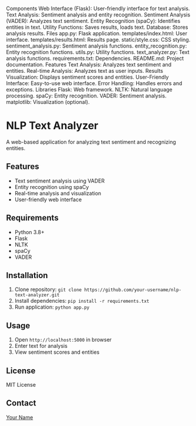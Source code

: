 Components
Web Interface (Flask): User-friendly interface for text analysis.
Text Analysis: Sentiment analysis and entity recognition.
Sentiment Analysis (VADER): Analyzes text sentiment.
Entity Recognition (spaCy): Identifies entities in text.
Utility Functions: Saves results, loads text.
Database: Stores analysis results.
Files
app.py: Flask application.
templates/index.html: User interface.
templates/results.html: Results page.
static/style.css: CSS styling.
sentiment_analysis.py: Sentiment analysis functions.
entity_recognition.py: Entity recognition functions.
utils.py: Utility functions.
text_analyzer.py: Text analysis functions.
requirements.txt: Dependencies.
README.md: Project documentation.
Features
Text Analysis: Analyzes text sentiment and entities.
Real-time Analysis: Analyzes text as user inputs.
Results Visualization: Displays sentiment scores and entities.
User-Friendly Interface: Easy-to-use web interface.
Error Handling: Handles errors and exceptions.
Libraries
Flask: Web framework.
NLTK: Natural language processing.
spaCy: Entity recognition.
VADER: Sentiment analysis.
matplotlib: Visualization (optional).

# NLP Text Analyzer

A web-based application for analyzing text sentiment and recognizing entities.

## Features

* Text sentiment analysis using VADER
* Entity recognition using spaCy
* Real-time analysis and visualization
* User-friendly web interface

## Requirements

* Python 3.8+
* Flask
* NLTK
* spaCy
* VADER

## Installation

1. Clone repository: `git clone https://github.com/your-username/nlp-text-analyzer.git`
2. Install dependencies: `pip install -r requirements.txt`
3. Run application: `python app.py`

## Usage

1. Open `http://localhost:5000` in browser
2. Enter text for analysis
3. View sentiment scores and entities


## License

MIT License

## Contact

[Your Name](mailto:your-email@example.com)
